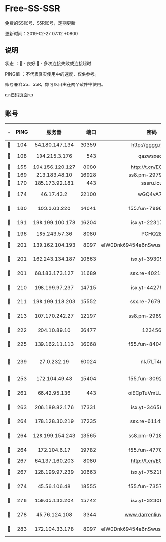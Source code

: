 # Free-SS-SSR

免费的SS账号、SSR账号，定期更新

更新时间：2019-02-27 07:12 +0800

## 说明

状态     ：🙂 - 良好 🙁 - 多次连接失败或连接超时

PING值   ：不代表真实使用中的速度，仅供参考。

账号兼容SS、SSR，你可以自由在两个软件中使用。

👉[扫码页面](https://liesauer.github.io/free-ss-ssr.github.io/)👈

## 账号

|-|PING|服务器|端口|密码|加密方式|区域|
|:----:|:----:|:-----:|-----:|:----:|:----:|:----:|
|🙂|104|54.180.147.134|30359|http://gggg.rocks|chacha20|KR|
|🙂|108|104.215.3.176|543|qazwsxedc|aes-256-gcm|JP|
|🙂|155|194.156.120.127|8080|http://t.cn/EGJIyrl|rc4-md5|RU|
|🙂|169|213.183.48.10|16928|ss8.pm-29798325|rc4-md5|RU|
|🙂|170|185.173.92.181|443|sssru.icu|rc4-md5|RU|
|🙂|174|46.17.43.2|22100|wGQ4vA7D|aes-256-gcm|RU|
|🙂|186|103.3.63.220|14641|f55.fun-79984823|aes-256-cfb|SG|
|🙂|191|198.199.100.178|16204|isx.yt-22317466|aes-256-cfb|US|
|🙂|196|185.243.57.36|8080|PCHQ2E|rc4-md5|US|
|🙂|201|139.162.104.193|8097|eIW0Dnk69454e6nSwuspv9DmS201tQ0D|aes-256-cfb|JP|
|🙂|201|162.243.134.187|10663|isx.yt-39305244|aes-256-cfb|US|
|🙂|201|68.183.173.127|11689|ssx.re-40212864|aes-256-cfb|US|
|🙂|210|198.199.97.237|14715|isx.yt-44275898|aes-256-cfb|US|
|🙂|211|198.199.118.203|15552|ssx.re-76791926|aes-256-cfb|US|
|🙂|213|107.170.242.27|12197|ss8.pm-29892901|aes-256-cfb|US|
|🙂|222|204.10.89.10|36477|123456|aes-256-cfb|US|
|🙂|225|139.162.11.113|16068|f55.fun-84043831|aes-256-cfb|SG|
|🙂|239|27.0.232.19|60024|nIJ7LT4n|xchacha20-ietf-poly1305|HK|
|🙂|253|172.104.49.43|15404|f55.fun-30923847|aes-256-cfb|SG|
|🙂|261|66.42.95.136|443|oiECpTuVmLLxk4Ts|aes-256-cfb|US|
|🙂|263|206.189.82.176|17331|isx.yt-34656807|aes-256-cfb|SG|
|🙂|264|178.128.30.219|17235|ssx.re-61149569|aes-256-cfb|SG|
|🙂|264|128.199.154.243|13565|ss8.pm-97184216|aes-256-cfb|SG|
|🙂|264|172.104.6.17|19782|f55.fun-47700700|aes-256-cfb|US|
|🙂|267|64.137.160.203|8080|http://t.cn/EGJIyrl|rc4-md5|CA|
|🙂|267|128.199.97.239|10663|isx.yt-75218059|aes-256-cfb|SG|
|🙂|274|45.56.106.48|18555|f55.fun-73571297|aes-256-cfb|US|
|🙂|278|159.65.133.204|15742|isx.yt-32308322|aes-256-cfb|SG|
|🙂|278|45.76.124.108|3344|www.darrenliuwei.com|aes-256-cfb|AU|
|🙂|283|172.104.33.178|8097|eIW0Dnk69454e6nSwuspv9DmS201tQ0D|aes-256-cfb|SG|
